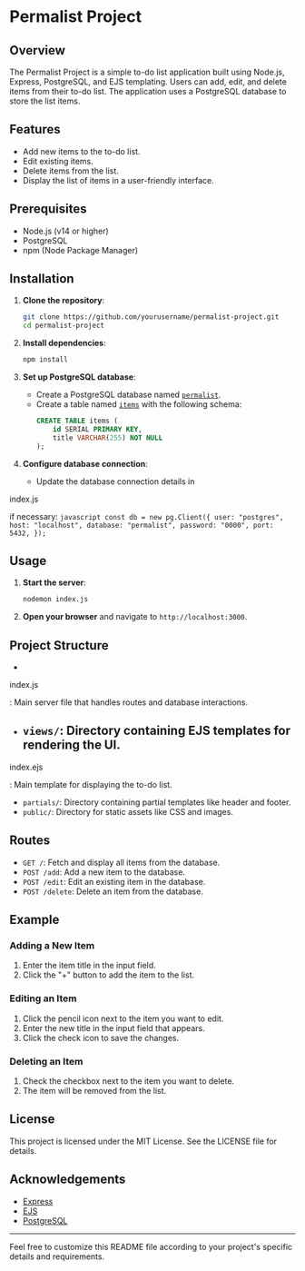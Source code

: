 # Permalist Project

## Overview

The Permalist Project is a simple to-do list application built using Node.js, Express, PostgreSQL, and EJS templating. Users can add, edit, and delete items from their to-do list. The application uses a PostgreSQL database to store the list items.

## Features

- Add new items to the to-do list.
- Edit existing items.
- Delete items from the list.
- Display the list of items in a user-friendly interface.

## Prerequisites

- Node.js (v14 or higher)
- PostgreSQL
- npm (Node Package Manager)

## Installation

1. **Clone the repository**:
    ```sh
    git clone https://github.com/yourusername/permalist-project.git
    cd permalist-project
    ```

2. **Install dependencies**:
    ```sh
    npm install
    ```

3. **Set up PostgreSQL database**:
    - Create a PostgreSQL database named [`permalist`](command:_github.copilot.openSymbolFromReferences?%5B%22%22%2C%5B%7B%22uri%22%3A%7B%22scheme%22%3A%22file%22%2C%22authority%22%3A%22%22%2C%22path%22%3A%22%2Fe%3A%2Fwork%2FLearningBackend%2Flearning_Postgrace%2FPermalist%2BProject%2F8.6%20Permalist%20Project%2Findex.js%22%2C%22query%22%3A%22%22%2C%22fragment%22%3A%22%22%7D%2C%22pos%22%3A%7B%22line%22%3A10%2C%22character%22%3A13%7D%7D%5D%2C%22d606d643-08ff-4a42-90d3-473b6d916f0d%22%5D "Go to definition").
    - Create a table named [`items`](command:_github.copilot.openSymbolFromReferences?%5B%22%22%2C%5B%7B%22uri%22%3A%7B%22scheme%22%3A%22file%22%2C%22authority%22%3A%22%22%2C%22path%22%3A%22%2Fe%3A%2Fwork%2FLearningBackend%2Flearning_Postgrace%2FPermalist%2BProject%2F8.6%20Permalist%20Project%2Findex.js%22%2C%22query%22%3A%22%22%2C%22fragment%22%3A%22%22%7D%2C%22pos%22%3A%7B%22line%22%3A21%2C%22character%22%3A4%7D%7D%5D%2C%22d606d643-08ff-4a42-90d3-473b6d916f0d%22%5D "Go to definition") with the following schema:
        ```sql
        CREATE TABLE items (
            id SERIAL PRIMARY KEY,
            title VARCHAR(255) NOT NULL
        );
        ```

4. **Configure database connection**:
    - Update the database connection details in 

index.js

 if necessary:
        ```javascript
        const db = new pg.Client({
          user: "postgres",
          host: "localhost",
          database: "permalist",
          password: "0000",
          port: 5432,
        });
        ```

## Usage

1. **Start the server**:
    ```sh
    nodemon index.js
    ```

2. **Open your browser** and navigate to `http://localhost:3000`.

## Project Structure

- 

index.js

: Main server file that handles routes and database interactions.
- `views/`: Directory containing EJS templates for rendering the UI.
  - 

index.ejs

: Main template for displaying the to-do list.
  - `partials/`: Directory containing partial templates like header and footer.
- `public/`: Directory for static assets like CSS and images.

## Routes

- `GET /`: Fetch and display all items from the database.
- `POST /add`: Add a new item to the database.
- `POST /edit`: Edit an existing item in the database.
- `POST /delete`: Delete an item from the database.

## Example

### Adding a New Item

1. Enter the item title in the input field.
2. Click the "+" button to add the item to the list.

### Editing an Item

1. Click the pencil icon next to the item you want to edit.
2. Enter the new title in the input field that appears.
3. Click the check icon to save the changes.

### Deleting an Item

1. Check the checkbox next to the item you want to delete.
2. The item will be removed from the list.

## License

This project is licensed under the MIT License. See the LICENSE file for details.

## Acknowledgements

- [Express](https://expressjs.com/)
- [EJS](https://ejs.co/)
- [PostgreSQL](https://www.postgresql.org/)

---

Feel free to customize this README file according to your project's specific details and requirements.